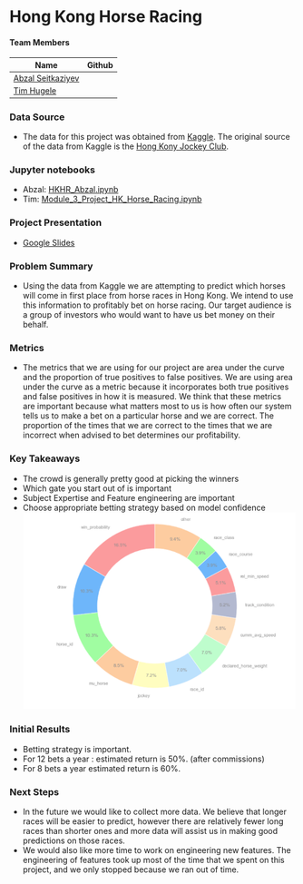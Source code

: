# Hong Kong Horse Racing

#### Team Members

|Name     |  Github   | 
|---------|-----------------|
|[Abzal Seitkaziyev](https://github.com/xs-abzal)
|[Tim Hugele](https://github.com/timhugele)


### Data Source
* The data for this project was obtained from [Kaggle](https://www.kaggle.com/gdaley/hkracing). The original source of the data from Kaggle is the [Hong Kony Jockey Club](https://racing.hkjc.com/racing/english/index.aspx).

### Jupyter notebooks
* Abzal: [HKHR_Abzal.ipynb](https://github.com/xs-abzal/Hong_Kong_Horse_Racing/blob/master/Abzal_Notebook_HKHR.ipynb)
* Tim: [Module_3_Project_HK_Horse_Racing.ipynb](https://github.com/xs-abzal/Hong_Kong_Horse_Racing/blob/master/Tim%20Hugele/Module_3_Project_HK_Horse_Racing.ipynb)

### Project Presentation
* [Google Slides](https://docs.google.com/presentation/d/1equvB3q35yTqE2_hQVRzISJnZNZJ1_PD9xE36v_rqx0/edit?usp=sharing)


### Problem Summary
* Using the data from Kaggle we are attempting to predict which horses will come in first place from horse races in Hong Kong. We intend to use this information to profitably bet on horse racing. Our target audience is a group of investors who would want to have us bet money on their behalf.

### Metrics
* The metrics that we are using for our project are area under the curve and the proportion of true positives to false positives. We are using area under the curve as a metric because it incorporates both true positives and false positives in how it is measured. We think that these metrics are important because what matters most to us is how often our system tells us to make a bet on a particular horse and we are correct. The proportion of the times that we are correct to the times that we are incorrect when advised to bet determines our profitability.

### Key Takeaways
* The crowd is generally pretty good at picking the winners
* Which gate you start out of is important
* Subject Expertise and Feature engineering are important
* Choose appropriate betting strategy based on model confidence
![Feature_importance](images/features.png)

### Initial Results
* Betting strategy is important.
* For 12 bets a year : estimated return is 50%. (after commissions)
* For 8 bets a year estimated return is 60%.

### Next Steps
* In the future we would like to collect more data. We believe that longer races will be easier to predict, however there are relatively fewer long races than shorter ones and more data will assist us in making good predictions on those races.
* We would also like more time to work on engineering new features. The engineering of features took up most of the time that we spent on this project, and we only stopped because we ran out of time. 




 





